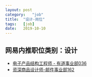 ```yaml
---
layout:	post
category:	"job"
title:	"设计-岗位"
tags:	[job]
date:	2019-10-10
---
```

## 网易内推职位类别：设计
- [电子产品结构工程师 - 有道事业部036](http://mobile.bole.netease.com/bole/boleDetail?id=17220&employeeId=346f03c3cda5f04c&key=all)
- [资深商品设计师-邮件事业部162](http://mobile.bole.netease.com/bole/boleDetail?id=7538&employeeId=346f03c3cda5f04c&key=all)

